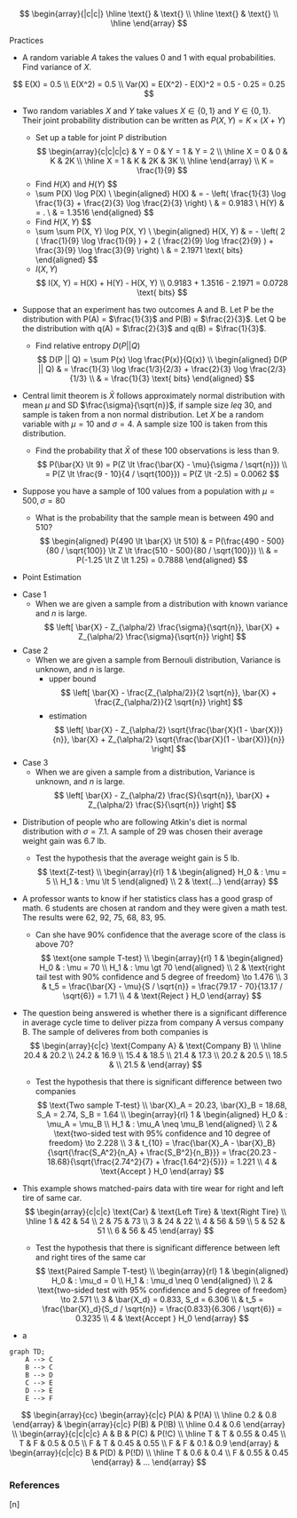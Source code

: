 $$
\begin{array}{|c|c|}
\hline
\text{} & \text{} \\
\hline
\text{} & \text{} \\
\hline
\end{array}
$$

Practices

* A random variable $A$ takes the values 0 and 1 with equal probabilities. Find variance of $X$.

$$
E(X) = 0.5 \\
E(X^2) = 0.5 \\
Var(X) = E(X^2) - E(X)^2 = 0.5 - 0.25 = 0.25
$$

* Two random variables $X$ and $Y$ take values $X \in \{ 0, 1 \}$ and $Y \in \{ 0, 1 \}$. Their joint probability distribution can be written as $P(X, Y) = K \times (X + Y)$
    - Set up a table for joint P distribution
    $$
    \begin{array}{c|c|c|c}
    & Y = 0 & Y = 1 & Y = 2 \\
    \hline
    X = 0 & 0 & K & 2K \\
    \hline
    X = 1 & K & 2K & 3K \\
    \hline
    \end{array} \\
    K = \frac{1}{9}
    $$
    - Find $H(X)$ and $H(Y)$
    $$
    - \sum P(X) \log P(X) \\
    \begin{aligned}
    H(X) & = - \left( \frac{1}{3} \log \frac{1}{3} + \frac{2}{3} \log \frac{2}{3} \right) \\
    & = 0.9183 \\
    H(Y) & = . \\
    & = 1.3516
    \end{aligned}
    $$
    - Find $H(X, Y)$
    $$
    - \sum \sum P(X, Y) \log P(X, Y) \\
    \begin{aligned}
    H(X, Y) & = - \left( 2 ( \frac{1}{9} \log \frac{1}{9} ) + 2 ( \frac{2}{9} \log \frac{2}{9} ) + \frac{3}{9} \log \frac{3}{9} \right) \\
    & = 2.1971 \text{ bits}
    \end{aligned}
    $$
    - $I(X, Y)$
    $$
    I(X, Y) = H(X) + H(Y) - H(X, Y) \\
    0.9183 + 1.3516 - 2.1971 = 0.0728 \text{ bits}
    $$

* Suppose that an experiment has two outcomes A and B. Let P be the distribution with P(A) = $\frac{1}{3}$ and P(B) = $\frac{2}{3}$. Let Q be the distribution with q(A) = $\frac{2}{3}$ and q(B) = $\frac{1}{3}$.
    - Find relative entropy $D(P || Q)$
    $$
    D(P || Q) = \sum P(x) \log \frac{P(x)}{Q(x)} \\
    \begin{aligned}
    D(P || Q) & = \frac{1}{3} \log \frac{1/3}{2/3} + \frac{2}{3} \log \frac{2/3}{1/3} \\
    & = \frac{1}{3} \text{ bits}
    \end{aligned}
    $$

* Central limit theorem is $\bar{X}$ follows approximately normal distribution with mean $\mu$ and SD $\frac{\sigma}{\sqrt{n}}$, if sample size $leq$ 30, and sample is taken from a non normal distribution. Let $X$ be a random variable with $\mu = 10$ and $\sigma = 4$. A sample size 100 is taken from this distribution.
    - Find the probability that $\bar{X}$ of these 100 observations is less than 9.
    $$
    P(\bar{X} \lt 9) = P(Z \lt \frac{\bar{X} - \mu}{\sigma / \sqrt{n}}) \\
    = P(Z \lt \frac{9 - 10}{4 / \sqrt{100}}) = P(Z \lt -2.5) = 0.0062
    $$

* Suppose you have a sample of 100 values from a population with $\mu = 500, \sigma = 80$
    - What is the probability that the sample mean is between 490 and 510?
    $$
    \begin{aligned}
    P(490 \lt \bar{X} \lt 510) & = P(\frac{490 - 500}{80 / \sqrt{100}} \lt Z \lt \frac{510 - 500}{80 / \sqrt{100}}) \\
    & = P(-1.25 \lt Z \lt 1.25) = 0.7888
    \end{aligned}
    $$

* Point Estimation
- Case 1
    - When we are given a sample from a distribution with known variance and $n$ is large.
    $$
    \left[ \bar{X} - Z_{\alpha/2} \frac{\sigma}{\sqrt{n}}, \bar{X} + Z_{\alpha/2} \frac{\sigma}{\sqrt{n}} \right]
    $$
- Case 2
    - When we are given a sample from Bernouli distribution, Variance is unknown, and $n$ is large.
        - upper bound
        $$
        \left[ \bar{X} - \frac{Z_{\alpha/2}}{2 \sqrt{n}}, \bar{X} + \frac{Z_{\alpha/2}}{2 \sqrt{n}} \right]
        $$
        - estimation
        $$
        \left[ \bar{X} - Z_{\alpha/2} \sqrt{\frac{\bar{X}(1 - \bar{X})}{n}}, \bar{X} + Z_{\alpha/2} \sqrt{\frac{\bar{X}(1 - \bar{X})}{n}} \right]
        $$
- Case 3
    - When we are given a sample from a distribution, Variance is unknown, and $n$ is large.
    $$
    \left[ \bar{X} - Z_{\alpha/2} \frac{S}{\sqrt{n}}, \bar{X} + Z_{\alpha/2} \frac{S}{\sqrt{n}} \right]
    $$

* Distribution of people who are following Atkin's diet is normal distribution with $\sigma = 7.1$. A sample of 29 was chosen their average weight gain was 6.7 lb.
    - Test the hypothesis that the average weight gain is 5 lb.
    $$
    \text{Z-test} \\
    \begin{array}{rl}
    1 & \begin{aligned}
    H_0 & : \mu = 5 \\
    H_1 & : \mu \lt 5
    \end{aligned} \\
    2 & \text{...}
    \end{array}
    $$

* A professor wants to know if her statistics class has a good grasp of math. 6 students are chosen at random and they were given a math test. The results were 62, 92, 75, 68, 83, 95.
    - Can she have 90% confidence that the average score of the class is above 70?
    $$
    \text{one sample T-test} \\
    \begin{array}{rl}
    1 & \begin{aligned}
    H_0 & : \mu = 70 \\
    H_1 & : \mu \gt 70
    \end{aligned} \\
    2 & \text{right tail test with 90% confidence and 5 degree of freedom} \to 1.476 \\
    3 & t_5 = \frac{\bar{X} - \mu}{S / \sqrt{n}} = \frac{79.17 - 70}{13.17 / \sqrt{6}} = 1.71 \\
    4 & \text{Reject } H_0
    \end{array}
    $$

* The question being answered is whether there is a significant difference in average cycle time to deliver pizza from company A versus company B. The sample of deliveres from both companies is
$$
\begin{array}{c|c}
\text{Company A} & \text{Company B} \\
\hline
20.4 & 20.2 \\
24.2 & 16.9 \\
15.4 & 18.5 \\
21.4 & 17.3 \\
20.2 & 20.5 \\
18.5 & \\
21.5 &
\end{array}
$$
    - Test the hypothesis that there is significant difference between two companies
    $$
    \text{Two sample T-test} \\
    \bar{X}_A = 20.23, \bar{X}_B = 18.68, S_A = 2.74, S_B = 1.64 \\
    \begin{array}{rl}
    1 & \begin{aligned}
    H_0 & : \mu_A = \mu_B \\
    H_1 & : \mu_A \neq \mu_B
    \end{aligned} \\
    2 & \text{two-sided test with 95% confidence and 10 degree of freedom} \to 2.228 \\
    3 & t_{10} = \frac{\bar{X}_A - \bar{X}_B}{\sqrt{\frac{S_A^2}{n_A} + \frac{S_B^2}{n_B}}} = \frac{20.23 - 18.68}{\sqrt{\frac{2.74^2}{7} + \frac{1.64^2}{5}}} = 1.221 \\
    4 & \text{Accept } H_0
    \end{array}
    $$


* This example shows matched-pairs data with tire wear for right and left tire of same car.
$$
\begin{array}{c|c|c}
\text{Car} & \text{Left Tire} & \text{Right Tire} \\
\hline
1 & 42 & 54 \\
2 & 75 & 73 \\
3 & 24 & 22 \\
4 & 56 & 59 \\
5 & 52 & 51 \\
6 & 56 & 45
\end{array}
$$
    - Test the hypothesis that there is significant difference between left and right tires of the same car
    $$
    \text{Paired Sample T-test} \\
    \begin{array}{rl}
    1 & \begin{aligned}
    H_0 & : \mu_d = 0 \\
    H_1 & : \mu_d \neq 0
    \end{aligned} \\
    2 & \text{two-sided test with 95% confidence and 5 degree of freedom} \to 2.571 \\
    3 & \bar{X_d} = 0.833, S_d = 6.306 \\
    & t_5 = \frac{\bar{X}_d}{S_d / \sqrt{n}} = \frac{0.833}{6.306 / \sqrt{6}} = 0.3235 \\
    4 & \text{Accept } H_0
    \end{array}
    $$

* a
``` mermaid
graph TD;
    A --> C
    B --> C
    B --> D
    C --> E
    D --> E
    E --> F
```

$$
\begin{array}{cc}
\begin{array}{c|c}
P(A) & P(!A) \\
\hline
0.2 & 0.8
\end{array} &
\begin{array}{c|c}
P(B) & P(!B) \\
\hline
0.4 & 0.6
\end{array} \\
\begin{array}{c|c|c|c}
A & B & P(C) & P(!C) \\
\hline
T & T & 0.55 & 0.45 \\
T & F & 0.5 & 0.5 \\
F & T & 0.45 & 0.55 \\
F & F & 0.1 & 0.9
\end{array} &
\begin{array}{c|c|c}
B & P(D) & P(!D) \\
\hline
T & 0.6 & 0.4 \\
F & 0.55 & 0.45
\end{array} &
...
\end{array}
$$














### References

$\tag*{}\label{n} \text{[n] }$
